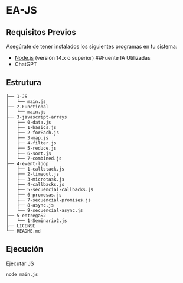 # EA-JS

## Requisitos Previos

Asegúrate de tener instalados los siguientes programas en tu sistema:

- [Node.js](https://nodejs.org/) (versión 14.x o superior)
##Fuente IA Utilizadas
- ChatGPT
## Estrutura

```
├── 1-JS
│   └── main.js
├── 2-Functional
│   └── main.js
├── 3-javascript-arrays
│   ├── 0-data.js
│   ├── 1-basics.js
│   ├── 2-forEach.js
│   ├── 3-map.js
│   ├── 4-filter.js
│   ├── 5-reduce.js
│   ├── 6-sort.js
│   └── 7-combined.js
├── 4-event-loop
│   ├── 1-callstack.js
│   ├── 2-timeout.js
│   ├── 3-microtask.js
│   ├── 4-callbacks.js
│   ├── 5-secuencial-callbacks.js
│   ├── 6-promesas.js
│   ├── 7-secuencial-promises.js
│   ├── 8-async.js
│   └── 9-secuencial-async.js
├── 5-entregaS2
│   └── 1-Seminario2.js    
├── LICENSE
└── README.md
```

## Ejecución

Ejecutar JS
```
node main.js
```